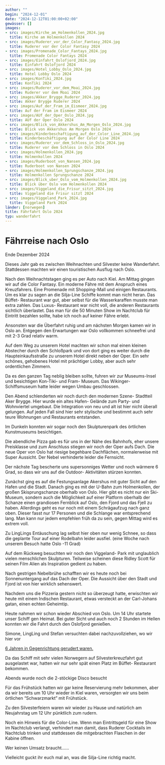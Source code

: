 ```yaml
---
author: ""
begin: "2024-12-01"
date: "2024-12-12T01:00:00+02:00"
gewässer: []
images:
- src: images/Kirche_am_Holmenkollen_2024.jpg
  title: Kirche am Holmenkollen 2024
- src: images/Ruderer_vor_der_Color_Fantasy_2024.jpg
  title: Ruderer vor der Color Fantasy 2024
- src: images/Promenade_Color_Fantays_2024.jpg
  title: Promenade Color Fantays 2024
- src: images/Einfahrt_Oslofjord_2024.jpg
  title: Einfahrt Oslofjord 2024
- src: images/Hotel_Lobby_Oslo_2024.jpg
  title: Hotel Lobby Oslo 2024
- src: images/KonTiki_2024.jpg
  title: KonTiki 2024
- src: images/Ruderer_vor_dem_Moai_2024.jpg
  title: Ruderer vor dem Moai 2024
- src: images/Akker_Brygge_Ruderer_2024.jpg
  title: Akker Brygge Ruderer 2024
- src: images/Auf_der_Fram_im_Eismeer_2024.jpg
  title: Auf der Fram im Eismeer 2024
- src: images/AUf_der_Oper_Oslo_2024.jpg
  title: AUf der Oper Oslo 2024
- src: images/Blick_von_Akkershus_Am_Morgen_Oslo_2024.jpg
  title: Blick von Akkershus Am Morgen Oslo 2024
- src: images/Kinderbeschaftigung_auf_der_Color_Line_2024.jpg
  title: Kinderbeschäftigung auf der Color Line 2024
- src: images/Ruderer_vor_dem_Schloss_in_Oslo_2024.jpg
  title: Ruderer vor dem Schloss in Oslo 2024
- src: images/Holmenkollen_2024.jpg
  title: Holmenkollen 2024
- src: images/Ruderboot_von_Nansen_2024.jpg
  title: Ruderboot von Nansen 2024
- src: images/Holmenkollen_Sprungschanze_2024.jpg
  title: Holmenkollen Sprungschanze 2024
- src: images/Blick_uber_Oslo_vom_Holmenkollen_2024.jpg
  title: Blick über Oslo vom Holmenkollen 2024
- src: images/Viggeland_die_Frisur_sitzt_2024.jpg
  title: Viggeland die Frisur sitzt 2024
- src: images/Viggeland_Park_2024.jpg
  title: Viggeland Park 2024
länder: [norwegen]
title: Fährfahrt Oslo 2024
typ: wanderfahrt
---
```


# Fährreise nach Oslo


Ende Dezember 2024

Dieses Jahr gab es zwischen Weihnachten und Silvester keine Wanderfahrt. Stattdessen machten wir einen touristischen Ausflug nach Oslo.

Nach den Weihnachtstagen ging es per Auto nach Kiel. Am Mittag gingen wir auf die Color Fantasy. Ein moderne Fähre mit dem Anspruch eines Kreuzfahrers. Eine Promenade mit Shopping-Mall und einigen Restaurants. Um es klar zu sagen an die Silja-Line Schiffe kommt man nicht heran. Das Büffet- Restaurant war gut, aber selbst für die Wasserkaraffen musste man extra zahlen. Das Luxus- Restaurant war nicht voll, die anderen Restaurants sichtlich überlastet. Das man für die 50 Minuten Show im Nachtclub für Eintritt bezahlen sollte, habe ich noch auf keiner Fähre erlebt.

Ansonsten war die Überfahrt ruhig und am nächsten Morgen kamen wir in Oslo an. Entgegen den Erwartungen war Oslo vollkommen schneefrei und mit 2-3 Grad relativ warm.

Auf dem Weg zu unserem Hotel machten wir schon mal einen kleinen Abstecher durch den Schloßpark und von dort ging es weiter durch die Haupteinkaufsstraße zu unserem Hotel direkt neben der Oper. Ein sehr schönes, gehobenes Hotel mit prächtiger Lobby, aber auch sehr ordentlichen Zimmern.

Da es den ganzen Tag neblig bleiben sollte, fuhren wir zur Museums-Insel und besichtigen Kon-Tiki- und Fram- Museum. Das Wikinger-Schiffsmuseum hatte leider wegen Umbau geschlossen.

Den Abend schlenderten wir noch durch den modernen Szene- Stadtteil Aker Brygge. Hier wurde ein altes Hafen- Gelände zum Party- und Wohnviertel umgebaut. Die Integration von neu und alt ist hier nicht überall gelungen. Auf jeden Fall sind hier sehr stylische und bestimmt auch sehr teure Wohnungen und Restaurants entstanden.

Im Dunkeln konnten wir sogar noch den Skulpturenpark des örtlichen Kunstmuseums besichtigen.

Die abendliche Pizza gab es für uns in der Nähe des Bahnhofs, eher unsere Preisklasse und zum Anschluss stiegen wir noch der Oper aufs Dach. Die neue Oper von Oslo hat riesige begehbare Dachflächen, normalerweise mit Super Aussicht. Der Nebel verhinderte leider die Fernsicht.

Der nächste Tag bescherte uns supersonniges Wetter und noch wärmere 6 Grad, so dass wir uns auf die Outdoor- Aktivitäten stürzen konnten.

Zunächst ging es auf die Festungsanlage Akershus mit guter Sicht auf den Hafen und die Stadt. Danach ging es mit der U-Bahn zum Holmenkollen, der großen Skisprungschanze oberhalb von Oslo. Hier gibt es nicht nur ein Ski- Museum, sondern auch die Möglichkeit auf einer Platform oberhalb der Schanze einen grandiosen Fernblick auf Oslo, den Fjord und das Fjell zu haben. Allerdings geht es nur noch mit einem Schrägaufzug nach ganz oben. Dieser fasst nur 17 Personen und die Schlange war entsprechend lang. Man kann nur jedem empfehlen früh da zu sein, gegen Mittag wird es extrem voll.

Zu LingLings Entäuschung lag selbst hier oben nur wenig Schnee, so dass die geplante Tour auf einer Rodelbahn leider ausfiel. (eine Woche nach unserem Besuch hatte Oslo -11 Grad)

Auf dem Rückweg besuchten wir noch den Viggeland- Park mit unglaublich vielen menschlichen Skulpturen. Teilweise scheinen diese Ridley Scott für seinen Film Alien als Inspiration gedient zu haben.

Nach gestrigen Nebelbrühe schafften wir es heute noch bei Sonnenuntergang auf das Dach der Oper. Die Aussicht über den Stadt und Fjord ist von hier wirklich sehenswert.

Nachdem uns die Pizzeria gestern nicht so überzeugt hatte, erwischten wir heute mit einem Indischen Restaurant, etwas versteckt an der Carl-Johans gatan, einen echten Geheimtip.

Heute nahmen wir schon wieder Abschied von Oslo. Um 14 Uhr startete unser Schiff gen Heimat. Bei guter Sicht und auch noch 2 Stunden im Hellen konnten wir die Fahrt durch den Oslofjord genießen.

Simone, LingLing und Stefan versuchten dabei nachzuvollziehen, wo wir hier vor

[6 Jahren in Gegenrichtung gerudert waren.](/berichte/2024/oslofjord_2018)

Da das Schiff mit sehr vielen Norwegern auf Silvesterkreuzfahrt gut ausgelastet war, hatten wir nur sehr spät einen Platz im Büffet- Restaurant bekommen.

Abends wurde noch die 2-stöckige Disco besucht

Für das Frühstück hatten wir gar keine Reservierung mehr bekommen, aber da wir bereits um 10 Uhr wieder in Kiel waren, versorgten wir uns beim örtlichen “Schwarzmarkt” mit Frühstück.

Zu den Silvesterfeiern waren wir wieder zu Hause und natürlich am Neujahrstag um 12 Uhr pünktlich zum rudern.

Noch ein Hinweis für die Color-Line. Wenn man Eintrittsgeld für eine Show im Nachtclub verlangt, verhindert man damit, dass Ruderer Cocktails im Nachtclub trinken und stattdessen die mitgebrachten Flaschen in der Kabine öffnen.

Wer keinen Umsatz braucht......

Vielleicht guckt ihr euch mal an, was die Silja-Line richtig macht.
